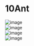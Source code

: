 # 10Ant

![image](https://github.com/vighneshadelkar/10Ant/assets/74565079/7ca71d6e-5b2d-4ea5-9461-f8f32e5e4870)
<br>
![image](https://github.com/vighneshadelkar/10Ant/assets/74565079/53fbc18c-845c-455a-b3a0-3a02687e6eb9)
<br>
![image](https://github.com/vighneshadelkar/10Ant/assets/74565079/e13d34c3-f282-4e7a-9646-33708edcdc3d)
<br>
![image](https://github.com/vighneshadelkar/10Ant/assets/74565079/2bec4a64-2faa-4f72-a683-1488b808f71f)




